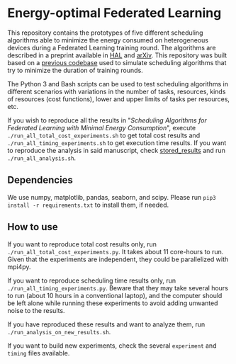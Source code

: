 # Energy-optimal Federated Learning

This repository contains the prototypes of five different scheduling algorithms able to minimize the energy consumed on heterogeneous devices during a Federated Learning training round.
The algorithms are described in a preprint available in [HAL](hhttps://hal.archives-ouvertes.fr/hal-0377549) and [arXiv](https://arxiv.org/abs/2209.0621).
This repository was built based on a [previous codebase](https://github.com/llpilla/olar-federated-learning) used to simulate scheduling algorithms that try to minimize the duration of training rounds.

The Python 3 and Bash scripts can be used to test scheduling algorithms in different scenarios with variations in the number of tasks, resources, kinds of resources (cost functions), lower and upper limits of tasks per resources, etc.

If you wish to reproduce all the results in "*Scheduling Algorithms for Federated Learning with Minimal Energy Consumption*", execute `./run_all_total_cost_experiments.sh` to get total cost results and `./run_all_timing_experiments.sh` to get execution time results.
If you want to reproduce the analysis in said manuscript, check [stored\_results](stored\_results) and run `./run_all_analysis.sh`.

## Dependencies

We use numpy, matplotlib, pandas, seaborn, and scipy.
Please run `pip3 install -r requirements.txt` to install them, if needed.

## How to use

If you want to reproduce total cost results only, run `./run_all_total_cost_experiments.py`. It takes about 11 core-hours to run.
Given that the experiments are independent, they could be parallelized with mpi4py.

If you want to reproduce scheduling time results only, run `./run_all_timing_experiments.py`. Beware that they may take several hours to run (about 10 hours in a conventional laptop), and the computer should be left alone while running these experiments to avoid adding unwanted noise to the results.

If you have reproduced these results and want to analyze them, run `./run_analysis_on_new_results.sh`.

If you want to build new experiments, check the several `experiment` and `timing` files available.
